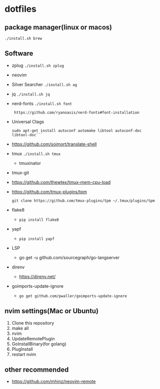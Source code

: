 # dotfiles

## package manager(linux or macos)
`./install.sh brew`

## Software

* zplug `./install.sh zplug`
* neovim
* Silver Searcher `./install.sh ag`
* jq `./install.sh jq`
* nerd-fonts `./install.sh font`
  ```
   https://github.com/ryanoasis/nerd-fonts#font-installation
  ```
* Universal Ctags
  ```
  sudo apt-get install autoconf automake libtool autoconf-doc libtool-doc```
  ```
* https://github.com/soimort/translate-shell
* tmux `./install.sh tmux`
  * tmuxinator
* tmux-git
* https://github.com/thewtex/tmux-mem-cpu-load
* https://github.com/tmux-plugins/tpm
  ```
  git clone https://github.com/tmux-plugins/tpm ~/.tmux/plugins/tpm
  ```
* flake8
  * `pip install flake8`
* yapf
  * `pip install yapf`

* LSP
  * go get -u github.com/sourcegraph/go-langserver

* direnv
  * https://direnv.net/

* goimports-update-ignore
  * `go get github.com/pwaller/goimports-update-ignore`

## nvim settings(Mac or Ubuntu)

1. Clone this repository
1. make all
1. nvim
1. UpdateRemotePlugin
1. GoInstallBinary(for golang)
1. PlugInstall
1. restart nvim

## other recommended

* https://github.com/mhinz/neovim-remote



